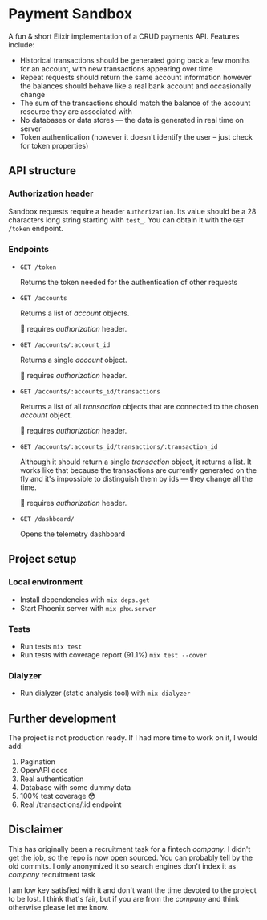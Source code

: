 # Payment Sandbox
A fun & short Elixir implementation of a CRUD payments API. Features include:
- Historical transactions should be generated going back a few months for an account, with new transactions appearing over time
- Repeat requests should return the same account information however the balances should behave like a real bank account and occasionally change
- The sum of the transactions should match the balance of the account resource they are associated with
- No databases or data stores — the data is generated in real time on server
- Token authentication (however it doesn't identify the user – just check for token properties)
## API structure

### Authorization header
Sandbox requests require a header `Authorization`. Its value should be a 28 characters long string starting with `test_`.
You can obtain it with the `GET /token` endpoint.

### Endpoints

- `GET /token`
  
  Returns the token needed for the authentication of other requests
- `GET /accounts`
  
  Returns a list of *account* objects.

  🔑 requires *authorization* header.
- `GET /accounts/:account_id`
  
  Returns a single *account* object.

  🔑 requires *authorization* header.
- `GET /accounts/:accounts_id/transactions`
  
  Returns a list of all *transaction* objects that are connected to the chosen
  *account* object.
  
  🔑 requires *authorization* header.
- `GET /accounts/:accounts_id/transactions/:transaction_id`
  
  Although it should return a single *transaction* object, it returns a list.
  It works like that because the transactions are currently generated on the fly
  and it's impossible to distinguish them by ids — they change all the time.
  
  🔑 requires *authorization* header.

- `GET /dashboard/`

  Opens the telemetry dashboard

## Project setup
### Local environment
- Install dependencies with `mix deps.get`
- Start Phoenix server with `mix phx.server`
### Tests
- Run tests `mix test`
- Run tests with coverage report (91.1%) `mix test --cover`
### Dialyzer
- Run dialyzer (static analysis tool) with `mix dialyzer` 

## Further development
The project is not production ready. If I had more time to work on it, I would add:
1. Pagination
2. OpenAPI docs
3. Real authentication
4. Database with some dummy data
5. 100% test coverage 😳
6. Real /transactions/:id endpoint


## Disclaimer
This has originally been a recruitment task for a fintech *company*. I didn't get the
job, so the repo is now open sourced. You can probably tell by the old commits.
I only anonymized it so search engines don't index it as *company* recruitment task

I am low key satisfied with it and don't want the time devoted to the project to be lost.
I think that's fair, but if you are from the *company* and think otherwise please let me know.

